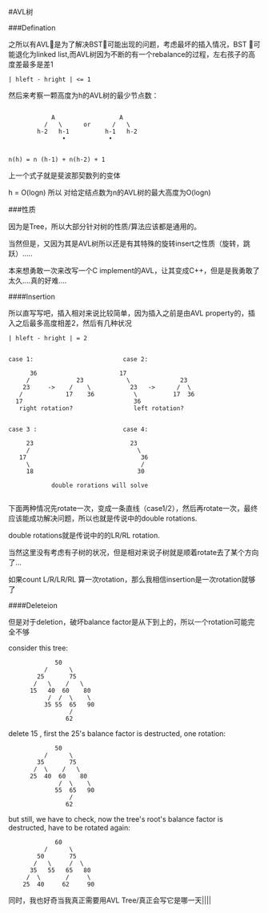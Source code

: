 #AVL树


###Defination


之所以有AVL🌲是为了解决BST🌲可能出现的问题，考虑最坏的插入情况，BST 🌲可能退化为linked list,而AVL树因为不断的有一个rebalance的过程，左右孩子的高度差最多是差1


```
| hleft - hright | <= 1

```


然后来考察一颗高度为h的AVL树的最少节点数：

```

			A                  A
		  /   \      or      /   \
		h-2   h-1          h-1   h-2
		       •            •
		       
		
n(h) = n (h-1) + n(h-2) + 1

```


上一个式子就是斐波那契数列的变体

h = O(logn)
所以 对给定结点数为n的AVL树的最大高度为O(logn)


###性质



因为是Tree，所以大部分针对树的性质/算法应该都是通用的。

当然但是，又因为其是AVL树所以还是有其特殊的旋转insert之性质（旋转，跳跃）.....

本来想勇敢一次来改写一个C implement的AVL，让其变成C++，但是是我勇敢了太久....真的好难....


####Insertion

所以直写写吧，插入相对来说比较简单，因为插入之前是由AVL property的，插入之后最多高度相差2，然后有几种状况


```
| hleft - hright | = 2


case 1:  						case 2:
			
      36                       17
     /             23            \              23
    23     ->    /    \           23   ->      /  \
   /            17    36           \          17  36
  17                               36
   right rotation?                 left rotation?
   

case 3 :						case 4:		
    
     23                           23
     /                              \
   17 								 36		
     \								 /	
     18 							30
	
  			double rorations will solve  	 
     
```

下面两种情况先rotate一次，变成一条直线（case1/2），然后再rotate一次，最终应该能成功解决问题，所以也就是传说中的double rotations.

double rotations就是传说中的的LR/RL rotation.

当然这里没有考虑有子树的状况，但是相对来说子树就是顺着rotate去了某个方向了...

如果count L/R/LR/RL 算一次rotation，那么我相信insertion是一次rotation就够了


####Deleteion



但是对于deletion，破坏balance factor是从下到上的，所以一个rotation可能完全不够

consider this tree:

                 50
              /      \
            25       75
           /   \    /   \
          15   40  60    80
               /  /  \    \
              35 55  65   90
                     /
                    62
                    
delete 15 , first the 25's balance factor is destructed, one rotation:

                 50
              /      \
            35       75
           /  \    /   \
          25  40  60    80
                  /  \    \
                 55  65   90
                     /
                    62
                    
                    
but still, we have to check, now the tree's root's balance factor is destructed, have to be rotated again:


                 60
              /      \
            50       75
           /   \     /  \
          35   55   65   80
         /  \       /     \
        25  40     62     90




同时，我也好奇当我真正需要用AVL Tree/真正会写它是哪一天|||| 




